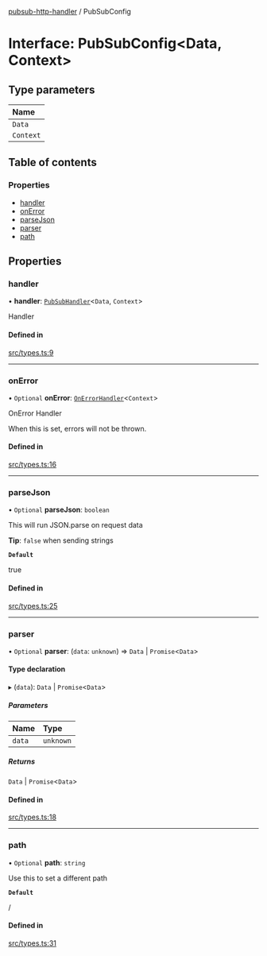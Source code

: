 [pubsub-http-handler](../README.md) / PubSubConfig

# Interface: PubSubConfig<Data, Context\>

## Type parameters

| Name |
| :------ |
| `Data` |
| `Context` |

## Table of contents

### Properties

- [handler](PubSubConfig.md#handler)
- [onError](PubSubConfig.md#onerror)
- [parseJson](PubSubConfig.md#parsejson)
- [parser](PubSubConfig.md#parser)
- [path](PubSubConfig.md#path)

## Properties

### handler

• **handler**: [`PubSubHandler`](../README.md#pubsubhandler)<`Data`, `Context`\>

Handler

#### Defined in

[src/types.ts:9](https://github.com/simenandre/pubsub-http-handler/blob/a2ca195/src/types.ts#L9)

___

### onError

• `Optional` **onError**: [`OnErrorHandler`](../README.md#onerrorhandler)<`Context`\>

OnError Handler

When this is set, errors will not be
thrown.

#### Defined in

[src/types.ts:16](https://github.com/simenandre/pubsub-http-handler/blob/a2ca195/src/types.ts#L16)

___

### parseJson

• `Optional` **parseJson**: `boolean`

This will run JSON.parse on request data

**Tip**: `false` when sending strings

**`Default`**

true

#### Defined in

[src/types.ts:25](https://github.com/simenandre/pubsub-http-handler/blob/a2ca195/src/types.ts#L25)

___

### parser

• `Optional` **parser**: (`data`: `unknown`) => `Data` \| `Promise`<`Data`\>

#### Type declaration

▸ (`data`): `Data` \| `Promise`<`Data`\>

##### Parameters

| Name | Type |
| :------ | :------ |
| `data` | `unknown` |

##### Returns

`Data` \| `Promise`<`Data`\>

#### Defined in

[src/types.ts:18](https://github.com/simenandre/pubsub-http-handler/blob/a2ca195/src/types.ts#L18)

___

### path

• `Optional` **path**: `string`

Use this to set a different path

**`Default`**

/

#### Defined in

[src/types.ts:31](https://github.com/simenandre/pubsub-http-handler/blob/a2ca195/src/types.ts#L31)
